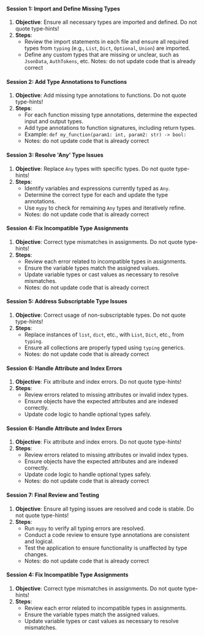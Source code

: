 
#### Session 1: Import and Define Missing Types
1. **Objective**: Ensure all necessary types are imported and defined. Do not quote type-hints!
2. **Steps**:
   - Review the import statements in each file and ensure all required types from `typing` (e.g., `List`, `Dict`, `Optional`, `Union`) are imported.
   - Define any custom types that are missing or unclear, such as `JsonData`, `AuthTokens`, etc.
   Notes: do not update code that is already correct

#### Session 2: Add Type Annotations to Functions
1. **Objective**: Add missing type annotations to functions. Do not quote type-hints!
2. **Steps**:
   - For each function missing type annotations, determine the expected input and output types.
   - Add type annotations to function signatures, including return types.
   - Example: `def my_function(param1: int, param2: str) -> bool:`
   - Notes: do not update code that is already correct

#### Session 3: Resolve 'Any' Type Issues
1. **Objective**: Replace `Any` types with specific types.  Do not quote type-hints!
2. **Steps**:
   - Identify variables and expressions currently typed as `Any`.
   - Determine the correct type for each and update the type annotations.
   - Use `mypy` to check for remaining `Any` types and iteratively refine.
   - Notes: do not update code that is already correct

#### Session 4: Fix Incompatible Type Assignments
1. **Objective**: Correct type mismatches in assignments. Do not quote type-hints!
2. **Steps**:
   - Review each error related to incompatible types in assignments.
   - Ensure the variable types match the assigned values.
   - Update variable types or cast values as necessary to resolve mismatches.
   - Notes: do not update code that is already correct

#### Session 5: Address Subscriptable Type Issues
1. **Objective**: Correct usage of non-subscriptable types. Do not quote type-hints!
2. **Steps**:
   - Replace instances of `list`, `dict`, etc., with `List`, `Dict`, etc., from `typing`.
   - Ensure all collections are properly typed using `typing` generics.
   - Notes: do not update code that is already correct

#### Session 6: Handle Attribute and Index Errors
1. **Objective**: Fix attribute and index errors. Do not quote type-hints!
2. **Steps**:
   - Review errors related to missing attributes or invalid index types.
   - Ensure objects have the expected attributes and are indexed correctly.
   - Update code logic to handle optional types safely.

#### Session 6: Handle Attribute and Index Errors
1. **Objective**: Fix attribute and index errors. Do not quote type-hints!
2. **Steps**:
   - Review errors related to missing attributes or invalid index types.
   - Ensure objects have the expected attributes and are indexed correctly.
   - Update code logic to handle optional types safely.
   - Notes: do not update code that is already correct

#### Session 7: Final Review and Testing
1. **Objective**: Ensure all typing issues are resolved and code is stable. Do not quote type-hints!
2. **Steps**:
   - Run `mypy` to verify all typing errors are resolved.
   - Conduct a code review to ensure type annotations are consistent and logical.
   - Test the application to ensure functionality is unaffected by type changes.
   - Notes: do not update code that is already correct
#### Session 4: Fix Incompatible Type Assignments
1. **Objective**: Correct type mismatches in assignments. Do not quote type-hints!
2. **Steps**:
   - Review each error related to incompatible types in assignments.
   - Ensure the variable types match the assigned values.
   - Update variable types or cast values as necessary to resolve mismatches.
